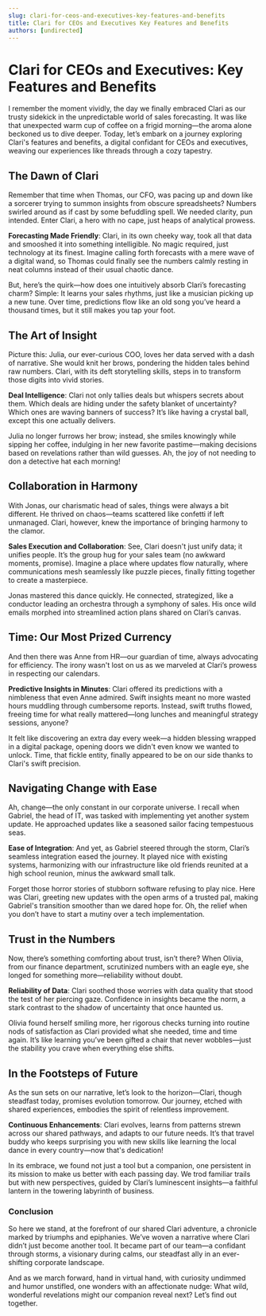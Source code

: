 ```yaml
---
slug: clari-for-ceos-and-executives-key-features-and-benefits
title: Clari for CEOs and Executives Key Features and Benefits
authors: [undirected]
---
```



# Clari for CEOs and Executives: Key Features and Benefits

I remember the moment vividly, the day we finally embraced Clari as our trusty sidekick in the unpredictable world of sales forecasting. It was like that unexpected warm cup of coffee on a frigid morning—the aroma alone beckoned us to dive deeper. Today, let’s embark on a journey exploring Clari's features and benefits, a digital confidant for CEOs and executives, weaving our experiences like threads through a cozy tapestry.

## The Dawn of Clari

Remember that time when Thomas, our CFO, was pacing up and down like a sorcerer trying to summon insights from obscure spreadsheets? Numbers swirled around as if cast by some befuddling spell. We needed clarity, pun intended. Enter Clari, a hero with no cape, just heaps of analytical prowess.

**Forecasting Made Friendly**: Clari, in its own cheeky way, took all that data and smooshed it into something intelligible. No magic required, just technology at its finest. Imagine calling forth forecasts with a mere wave of a digital wand, so Thomas could finally see the numbers calmly resting in neat columns instead of their usual chaotic dance.

But, here’s the quirk—how does one intuitively absorb Clari’s forecasting charm? Simple: It learns your sales rhythms, just like a musician picking up a new tune. Over time, predictions flow like an old song you’ve heard a thousand times, but it still makes you tap your foot.

## The Art of Insight

Picture this: Julia, our ever-curious COO, loves her data served with a dash of narrative. She would knit her brows, pondering the hidden tales behind raw numbers. Clari, with its deft storytelling skills, steps in to transform those digits into vivid stories.

**Deal Intelligence**: Clari not only tallies deals but whispers secrets about them. Which deals are hiding under the safety blanket of uncertainty? Which ones are waving banners of success? It’s like having a crystal ball, except this one actually delivers.

Julia no longer furrows her brow; instead, she smiles knowingly while sipping her coffee, indulging in her new favorite pastime—making decisions based on revelations rather than wild guesses. Ah, the joy of not needing to don a detective hat each morning!

## Collaboration in Harmony

With Jonas, our charismatic head of sales, things were always a bit different. He thrived on chaos—teams scattered like confetti if left unmanaged. Clari, however, knew the importance of bringing harmony to the clamor.

**Sales Execution and Collaboration**: See, Clari doesn't just unify data; it unifies people. It’s the group hug for your sales team (no awkward moments, promise). Imagine a place where updates flow naturally, where communications mesh seamlessly like puzzle pieces, finally fitting together to create a masterpiece.

Jonas mastered this dance quickly. He connected, strategized, like a conductor leading an orchestra through a symphony of sales. His once wild emails morphed into streamlined action plans shared on Clari’s canvas.

## Time: Our Most Prized Currency

And then there was Anne from HR—our guardian of time, always advocating for efficiency. The irony wasn't lost on us as we marveled at Clari’s prowess in respecting our calendars.

**Predictive Insights in Minutes**: Clari offered its predictions with a nimbleness that even Anne admired. Swift insights meant no more wasted hours muddling through cumbersome reports. Instead, swift truths flowed, freeing time for what really mattered—long lunches and meaningful strategy sessions, anyone?

It felt like discovering an extra day every week—a hidden blessing wrapped in a digital package, opening doors we didn't even know we wanted to unlock. Time, that fickle entity, finally appeared to be on our side thanks to Clari's swift precision.

## Navigating Change with Ease

Ah, change—the only constant in our corporate universe. I recall when Gabriel, the head of IT, was tasked with implementing yet another system update. He approached updates like a seasoned sailor facing tempestuous seas.

**Ease of Integration**: And yet, as Gabriel steered through the storm, Clari’s seamless integration eased the journey. It played nice with existing systems, harmonizing with our infrastructure like old friends reunited at a high school reunion, minus the awkward small talk.

Forget those horror stories of stubborn software refusing to play nice. Here was Clari, greeting new updates with the open arms of a trusted pal, making Gabriel's transition smoother than we dared hope for. Oh, the relief when you don’t have to start a mutiny over a tech implementation.

## Trust in the Numbers

Now, there’s something comforting about trust, isn’t there? When Olivia, from our finance department, scrutinized numbers with an eagle eye, she longed for something more—reliability without doubt.

**Reliability of Data**: Clari soothed those worries with data quality that stood the test of her piercing gaze. Confidence in insights became the norm, a stark contrast to the shadow of uncertainty that once haunted us.

Olivia found herself smiling more, her rigorous checks turning into routine nods of satisfaction as Clari provided what she needed, time and time again. It’s like learning you’ve been gifted a chair that never wobbles—just the stability you crave when everything else shifts.

## In the Footsteps of Future

As the sun sets on our narrative, let’s look to the horizon—Clari, though steadfast today, promises evolution tomorrow. Our journey, etched with shared experiences, embodies the spirit of relentless improvement.

**Continuous Enhancements**: Clari evolves, learns from patterns strewn across our shared pathways, and adapts to our future needs. It’s that travel buddy who keeps surprising you with new skills like learning the local dance in every country—now that's dedication!

In its embrace, we found not just a tool but a companion, one persistent in its mission to make us better with each passing day. We trod familiar trails but with new perspectives, guided by Clari’s luminescent insights—a faithful lantern in the towering labyrinth of business.

### Conclusion

So here we stand, at the forefront of our shared Clari adventure, a chronicle marked by triumphs and epiphanies. We’ve woven a narrative where Clari didn’t just become another tool. It became part of our team—a confidant through storms, a visionary during calms, our steadfast ally in an ever-shifting corporate landscape. 

And as we march forward, hand in virtual hand, with curiosity undimmed and humor unstifled, one wonders with an affectionate nudge: What wild, wonderful revelations might our companion reveal next? Let’s find out together.